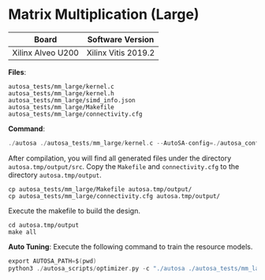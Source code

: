 # Matrix Multiplication (Large)

Board        | Software Version
-------------|-----------------
Xilinx Alveo U200 | Xilinx Vitis 2019.2

__Files__:
```
autosa_tests/mm_large/kernel.c
autosa_tests/mm_large/kernel.h
autosa_tests/mm_large/simd_info.json
autosa_tests/mm_large/Makefile
autosa_tests/mm_large/connectivity.cfg
```

__Command__:
```c
./autosa ./autosa_tests/mm_large/kernel.c --AutoSA-config=./autosa_config/autosa_config.json --target=autosa_hls_c --AutoSA-autosa --isl-schedule-whole-component --AutoSA-output-dir=./autosa.tmp/output --sa-sizes="{kernel[]->space_time[3];kernel[]->array_part[256,128,256];kernel[]->array_part_L2[4,4,4];kernel[]->latency[32,16];kernel[]->simd[8]}" --AutoSA-simd-info=./autosa_tests/mm_large/simd_info.json --AutoSA-host-serialize
```

After compilation, you will find all generated files under the directory `autosa.tmp/output/src`. Copy the `Makefile` and `connectivity.cfg` to the directory `autosa.tmp/output`.

```
cp autosa_tests/mm_large/Makefile autosa.tmp/output/
cp autosa_tests/mm_large/connectivity.cfg autosa.tmp/output/
```

Execute the makefile to build the design.

```
cd autosa.tmp/output
make all
```

__Auto Tuning__:
Execute the following command to train the resource models.
```c
export AUTOSA_PATH=$(pwd)
python3 ./autosa_scripts/optimizer.py -c "./autosa ./autosa_tests/mm_large/kernel.c --target=autosa_hls_c --AutoSA-autosa --isl-schedule-whole-component --AutoSA-data-pack-sizes=\"{kernel[]->data_pack[8,32,64]}\" --AutoSA-simd-info=./autosa_tests/mm_large/simd_info.json --AutoSA-host-serialize --AutoSA-hls" --info autosa_config/hw_info.json -s autosa_config/optimizer_settings.json --train -p xilinx
```

